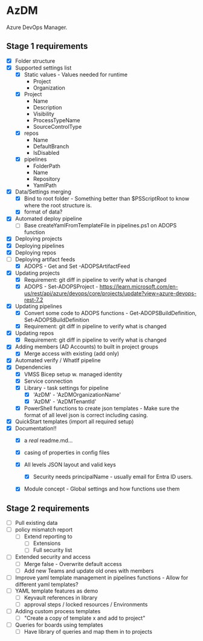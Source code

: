 # AzDM
Azure DevOps Manager.

## Stage 1 requirements

- [x] Folder structure 
- [x] Supported settings list
    - [x] Static values - Values needed for runtime
        - Project
        - Organization
    - [x] Project
        - Name
        - Description
        - Visibility
        - ProcessTypeName
        - SourceControlType
    - [x] repos
        - Name
        - DefaultBranch
        - IsDisabled
    - [x] pipelines
        - FolderPath
        - Name
        - Repository
        - YamlPath
- [x] Data/Settings merging
    - [x] Bind to root folder - Something better than $PSScriptRoot to know where the root structure is.
    - [x] format of data?
- [x] Automated deploy pipeline
    - [ ] Base createYamlFromTemplateFile in pipelines.ps1 on ADOPS function
- [x] Deploying projects
- [x] Deploying pipelines
- [x] Deploying repos
- [ ] Deploying artifact feeds
    - [x] ADOPS - Get and Set -ADOPSArtifactFeed
- [x] Updating projects
    - [x] Requirement: git diff in pipeline to verify what is changed
    - [x] ADOPS - Set-ADOPSProject - https://learn.microsoft.com/en-us/rest/api/azure/devops/core/projects/update?view=azure-devops-rest-7.2
- [x] Updating pipelines
    - [x] Convert some code to ADOPS functions - Get-ADOPSBuildDefinition, Set-ADOPSBuildDefinition
    - [x] Requirement: git diff in pipeline to verify what is changed
- [x] Updating repos
    - [x] Requirement: git diff in pipeline to verify what is changed
- [x] Adding members (AD Accounts) to built in project groups
    - [x] Merge access with existing (add only) 
- [x] Automated verify / WhatIf pipeline
- [x] Dependencies
    - [x] VMSS Bicep setup w. managed identity
    - [x] Service connection
    - [x] Library - task settings for pipeline
        - [x] 'AzDM' - 'AzDMOrganizationName'
        - [x] 'AzDM' - 'AzDMTenantId'
    - [x] PowerShell functions to create json templates - Make sure the format of all level json is correct including casing.
- [x] QuickStart templates (import all required setup)
- [x] Documentation!!
    - [x] a _real_ readme.md...
    - [x] casing of properties in config files
    - [x] All levels JSON layout and valid keys
        - [x] Security needs principalName - usually email for Entra ID users.
    - [x] Module concept - Global settings and how functions use them


## Stage 2 requirements

- [ ] Pull existing data
- [ ] policy mismatch report
  - [ ] Extend reporting to
    - [ ] Extensions
    - [ ] Full security list
- [ ] Extended security and access
    - [ ] Merge false - Overwrite default access
    - [ ] Add new Teams and update old ones with members
- [ ] Improve yaml template management in pipelines functions - Allow for different yaml templates?
- [ ] YAML template features as demo
    - [ ] Keyvault references in library
    - [ ] approval steps / locked resources / Environments
- [ ] Adding custom process templates
    - [ ] "Create a copy of template x and add to project"
- [ ] Queries for boards using templates
    - [ ] Have library of queries and map them in to projects
